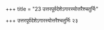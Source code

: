 +++
title = "23 उत्तरपूर्वदेशेऽगारस्योत्तरैश्चतुर्भिः"

+++
उत्तरपूर्वदेशेऽगारस्योत्तरैश्चतुर्भिः २३